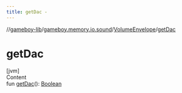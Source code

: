 ```yaml
---
title: getDac -
---
```

//[gameboy-lib](../../index.md)/[gameboy.memory.io.sound](../index.md)/[VolumeEnvelope](index.md)/[getDac](get-dac.md)



# getDac  
[jvm]  
Content  
fun [getDac](get-dac.md)(): [Boolean](https://kotlinlang.org/api/latest/jvm/stdlib/kotlin/-boolean/index.html)  



